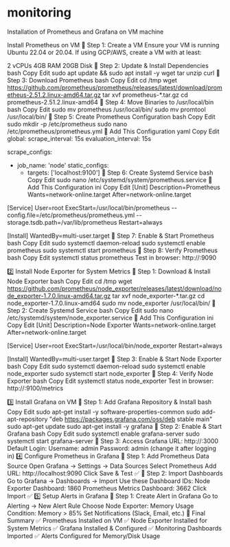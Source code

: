 # monitoring
Installation of Prometheus and Grafana on VM machine

Install Prometheus on VM
📌 Step 1: Create a VM
Ensure your VM is running Ubuntu 22.04 or 20.04.
If using GCP/AWS, create a VM with at least:

2 vCPUs
4GB RAM
20GB Disk
📌 Step 2: Update & Install Dependencies
bash
Copy
Edit
sudo apt update && sudo apt install -y wget tar unzip curl
📌 Step 3: Download Prometheus
bash
Copy
Edit
cd /tmp
wget https://github.com/prometheus/prometheus/releases/latest/download/prometheus-2.51.2.linux-amd64.tar.gz
tar xvf prometheus-*.tar.gz
cd prometheus-2.51.2.linux-amd64
📌 Step 4: Move Binaries to /usr/local/bin
bash
Copy
Edit
sudo mv prometheus /usr/local/bin/
sudo mv promtool /usr/local/bin/
📌 Step 5: Create Prometheus Configuration
bash
Copy
Edit
sudo mkdir -p /etc/prometheus
sudo nano /etc/prometheus/prometheus.yml
📌 Add This Configuration
yaml
Copy
Edit
global:
  scrape_interval: 15s
  evaluation_interval: 15s

scrape_configs:
  - job_name: 'node'
    static_configs:
      - targets: ['localhost:9100']
📌 Step 6: Create Systemd Service
bash
Copy
Edit
sudo nano /etc/systemd/system/prometheus.service
📌 Add This Configuration
ini
Copy
Edit
[Unit]
Description=Prometheus
Wants=network-online.target
After=network-online.target

[Service]
User=root
ExecStart=/usr/local/bin/prometheus --config.file=/etc/prometheus/prometheus.yml --storage.tsdb.path=/var/lib/prometheus
Restart=always

[Install]
WantedBy=multi-user.target
📌 Step 7: Enable & Start Prometheus
bash
Copy
Edit
sudo systemctl daemon-reload
sudo systemctl enable prometheus
sudo systemctl start prometheus
📌 Step 8: Verify Prometheus
bash
Copy
Edit
systemctl status prometheus
Test in browser: http://<VM-IP>:9090

2️⃣ Install Node Exporter for System Metrics
📌 Step 1: Download & Install Node Exporter
bash
Copy
Edit
cd /tmp
wget https://github.com/prometheus/node_exporter/releases/latest/download/node_exporter-1.7.0.linux-amd64.tar.gz
tar xvf node_exporter-*.tar.gz
cd node_exporter-1.7.0.linux-amd64
sudo mv node_exporter /usr/local/bin/
📌 Step 2: Create Systemd Service
bash
Copy
Edit
sudo nano /etc/systemd/system/node_exporter.service
📌 Add This Configuration
ini
Copy
Edit
[Unit]
Description=Node Exporter
Wants=network-online.target
After=network-online.target

[Service]
User=root
ExecStart=/usr/local/bin/node_exporter
Restart=always

[Install]
WantedBy=multi-user.target
📌 Step 3: Enable & Start Node Exporter
bash
Copy
Edit
sudo systemctl daemon-reload
sudo systemctl enable node_exporter
sudo systemctl start node_exporter
📌 Step 4: Verify Node Exporter
bash
Copy
Edit
systemctl status node_exporter
Test in browser: http://<VM-IP>:9100/metrics

3️⃣ Install Grafana on VM
📌 Step 1: Add Grafana Repository & Install
bash
Copy
Edit
sudo apt-get install -y software-properties-common
sudo add-apt-repository "deb https://packages.grafana.com/oss/deb stable main"
sudo apt-get update
sudo apt-get install -y grafana
📌 Step 2: Enable & Start Grafana
bash
Copy
Edit
sudo systemctl enable grafana-server
sudo systemctl start grafana-server
📌 Step 3: Access Grafana
URL: http://<VM-IP>:3000
Default Login:
Username: admin
Password: admin (change it after logging in)
4️⃣ Configure Prometheus in Grafana
📌 Step 1: Add Prometheus Data Source
Open Grafana → Settings → Data Sources
Select Prometheus
Add URL: http://localhost:9090
Click Save & Test ✅
📌 Step 2: Import Dashboards
Go to Grafana → Dashboards → Import
Use these Dashboard IDs:
Node Exporter Dashboard: 1860
Prometheus Metrics Dashboard: 3662
Click Import ✅
5️⃣ Setup Alerts in Grafana
📌 Step 1: Create Alert in Grafana
Go to Alerting → New Alert Rule
Choose Node Exporter: Memory Usage
Condition: Memory > 85%
Set Notifications (Slack, Email, etc.)
🎯 Final Summary
✅ Prometheus Installed on VM
✅ Node Exporter Installed for System Metrics
✅ Grafana Installed & Configured
✅ Monitoring Dashboards Imported
✅ Alerts Configured for Memory/Disk Usage

